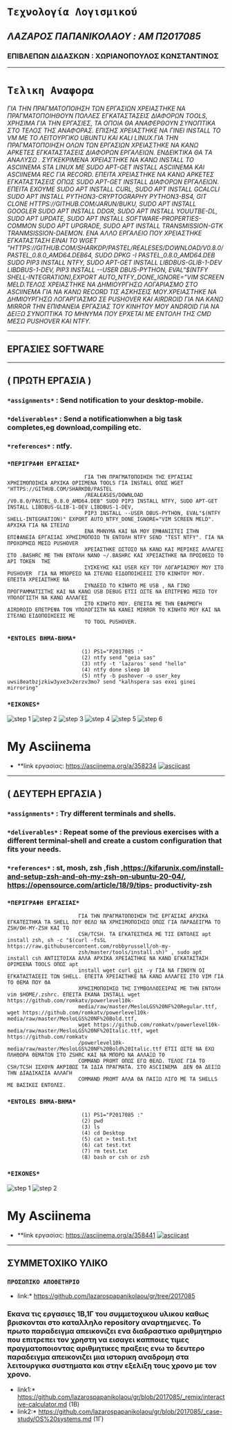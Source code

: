 #               `Τεχνολογία Λογισμικού`
##         *ΛΑΖΑΡΟΣ ΠΑΠΑΝΙΚΟΛΑΟΥ : AM Π2017085*
###     ΕΠΙΒΛΕΠΩΝ ΔΙΔΑΣΚΩΝ : ΧΩΡΙΑΝΟΠΟΥΛΟΣ ΚΩΝΣΤΑΝΤΙΝΟΣ

------------------------------------------------------------
#                  `Τελικη Αναφορα`

*ΓΙΑ ΤΗΝ ΠΡΑΓΜΑΤΟΠΟΙΗΣΗ ΤΩΝ ΕΡΓΑΣΙΩΝ ΧΡΕΙΑΣΤΗΚΕ ΝΑ ΠΡΑΓΜΑΤΟΠΟΙΗΘΟΥΝ ΠΟΛΛΕΣ ΕΓΚΑΤΑΣΤΑΣΕΙΣ ΔΙΑΦΟΡΩΝ TOOLS, ΧΡΗΣΙΜΑ ΓΙΑ ΤΗΝ ΕΡΓΑΣΙΕΣ, ΤΑ ΟΠΟΙΑ ΘΑ ΑΝΑΦΕΡΘΟΥΝ ΣΥΝΟΠΤΙΚΑ ΣΤΟ ΤΕΛΟΣ ΤΗΣ ΑΝΑΦΟΡΑΣ. ΕΠΙΣΗΣ ΧΡΕΙΑΣΤΗΚΕ ΝΑ ΓΙΝΕΙ INSTALL ΤΟ VM ME ΤΟ ΛΕΙΤΟΥΡΓΙΚΟ UBUNTU KAI KALI LINUX.ΓΙΑ ΤΗΝ ΠΡΑΓΜΑΤΟΠΟΙΗΣΗ ΟΛΩΝ ΤΩΝ ΕΡΓΑΣΙΩΝ ΧΡΕΙΑΣΤΗΚΕ ΝΑ ΚΑΝΩ ΑΡΚΕΤΕΣ ΕΓΚΑΤΑΣΤΑΣΕΙΣ ΔΙΑΦΟΡΩΝ ΕΡΓΑΛΕΙΩΝ. ΕΝΔΕΙΚΤΙΚΑ ΘΑ ΤA ΑΝΑΛΥΣΩ . ΣΥΓΚΕΚΡΙΜΕΝΑ ΧΡΕΙΑΣΤΗΚΕ ΝΑ ΚΑΝΩ INSTALL TO ASCIINEMA STA LINUX ME SUDO APT-GET INSTALL ASCIINEMA KAI ASCIINEMA REC ΓΙΑ RECORD. ΕΠΕΙΤΑ ΧΡΕΙΑΣΤΗΚΕ ΝΑ ΚΑΝΩ ΑΡΚΕΤΕΣ ΕΓΚΑΤΑΣΤΑΣΕΙΣ ΟΠΩΣ SUDO APT-GET INSTALL ΔΙΑΦΟΡΩΝ ΕΡΓΑΛΕΙΩΝ. ΕΠΕΙΤΑ ΕΧΟΥΜΕ SUDO APT INSTALL CURL, SUDO APT INSTALL GCALCLI SUDO APT INSTALL PYTHON3-CRYPTOGRAPHY PYTHON3-BS4, GIT CLONE HTTPS://GITHUB.COM/JARUN/BUKU, SUDO APT INSTALL GOOGLER SUDO APT INSTALL DDGR, SUDO APT INSTALL YOUUTBE-DL, SUDO APT UPDATE, SUDO APT INSTALL SOFTWARE-PROPERTIES-COMMON SUDO APT UPGRADE, SUDO APT INSTALL TRANSMISSION-GTK TRANMSISSION-DAEMON. ΕΝΑ ΑΛΛΟ ΕΡΓΑΛΕΙΟ ΠΟΥ ΧΡΕΙΑΣΤΗΚΕ ΕΓΚΑΤΑΣΤΑΣΗ ΕΙΝΑΙ ΤΟ WGET "HTTPS://GITHUB.COM/SHARKDP/PASTEL/REALESES/DOWNLOAD/V0.8.0/PASTEL_0.8.0_AMD64.DEB64, SUDO DPKG -I PASTEL_0.8.0_AMD64.DEB SUDO PIP3 INSTALL NTFY, SUDO APT-GET INSTALL LIBDBUS-GLIB-1-DEV LIBDBUS-1-DEV, PIP3 INSTALL --USER DBUS-PYTHON, EVAL"$(NTFY SHELL-INTEGRATION),EXPORT AUTO_NTFY_DONE_IGNORE="VIM SCREEN MELD.ΤΕΛΟΣ ΧΡΕΙΑΣΤΗΚΕ ΝΑ ΔΗΜΙΟΥΡΓΗΣΩ ΛΟΓΑΡΙΑΣΜΟ ΣΤΟ ASCIINEMA ΓΙΑ ΝΑ ΚΑΝΩ RECORD ΤΙΣ ΑΣΚΗΣΕΙΣ ΜΟΥ.ΧΡΕΙΑΣΤΗΚΕ ΝΑ ΔΗΜΙΟΥΡΓΗΣΩ ΛΟΓΑΡΓΙΑΣΜΟ ΣΕ PUSHOVER KAI AIRDROID ΓΙΑ ΝΑ ΚΑΝΩ MIRROR ΤΗΝ ΕΠΙΦΑΝΕΙΑ ΕΡΓΑΣΙΑΣ ΤΟΥ ΚΙΝΗΤΟΥ ΜΟΥ ANDROID ΓΙΑ ΝΑ ΔΕΙΞΩ ΣΥΝΟΠΤΙΚΑ ΤΟ ΜΗΝΥΜΑ ΠΟΥ ΕΡΧΕΤΑΙ ΜΕ ΕΝΤΟΛΗ ΤΗΣ CMD ΜΕΣΩ PUSHOVER KAI NTFY.*

-------------------------------------------------------------------------------------------------------------




##                 **ΕΡΓΑΣΙΕΣ SOFTWARE**



-------------------------------------------------------------------------------------------------------------



##                    ( ΠΡΩΤΗ ΕΡΓΑΣΙΑ )

### `*assignments*` : Send notification to your desktop-mobile.

### `*deliverables*` : Send a notificationwhen a big task completes,eg download,compiling etc.

### `*references*` : ntfy.

### `*ΠΕΡΙΓΡΑΦΗ ΕΡΓΑΣΙΑΣ*` 
                             ΓΙΑ ΤΗΝ ΠΡΑΓΜΑΤΟΠΟΙΗΣΗ ΤΗΣ ΕΡΓΑΣΙΑΣ ΧΡΗΣΙΜΟΠΟΙΗΣΑ ΑΡΧΙΚΑ ΟΡΙΣΜΕΝΑ TOOLS ΓΙΑ INSTALL ΟΠΩΣ WGET "HTTPS://GITHUB.COM/SHARKDB/PASTEL
                             /REALEASES/DOWNLOAD /V0.8.0/PASTEL_0.8.0_AMD64.DEB" SUDO PIP3 INSTALL NTFY, SUDO APT-GET INSTALL LIBDBUS-GLIB-1-DEV LIBDBUS-1-DEV, 
                             PIP3 INSTALL --USER DBUS-PYTHON, EVAL"$(NTFY SHELL-INTEGRATION)" EXPORT AUTO_NTFY_DONE_IGNORE="VIM SCREEN MELD". ΑΡΧΙΚΑ ΓΙΑ ΝΑ ΣΤΕΙΛΩ 
                             ΕΝΑ ΜΗΝΥΜΑ ΚΑΙ ΝΑ ΜΟΥ ΕΜΦΑΝΙΣΤΕΙ ΣΤΗΝ ΕΠΙΦΑΝΕΙΑ ΕΡΓΑΣΙΑΣ ΧΡΗΣΙΜΟΠΟΙΩ ΤΝ ΕΝΤΟΛΗ NTFY SEND "TEST NTFY". ΓΙΑ ΝΑ ΠΡΟΧΩΡΗΣΩ ΜΕΣΩ PUSHOVER 
                             ΧΡΕΙΑΣΤΗΚΕ ΩΣΤΟΣΟ ΝΑ ΚΑΝΩ ΚΑΙ ΜΕΡΙΚΕΣ ΑΛΛΑΓΕΣ ΣΤΟ .BASHRC ME THN ΕΝΤΟΛΗ NANO ~/.BASHRC ΚΑΙ ΧΡΕΙΑΣΤΗΚΕ ΝΑ ΠΡΟΣΘΕΣΩ ΤΟ API TOKEN  ΤΗΣ 
                             ΣΥΣΚΕΥΗΣ ΚΑΙ USER KEY ΤΟΥ ΛΟΓΑΡΙΑΣΜΟΥ ΜΟΥ ΣΤΟ PUSHOVER  ΓΙΑ ΝΑ ΜΠΟΡΕΣΩ ΝΑ ΣΤΕΛΝΩ ΕΙΔΟΠΟΙΗΣΕΙΣ ΣΤΟ ΚΙΝΗΤΟΥ ΜΟΥ. ΕΠΕΙΤΑ ΧΡΕΙΑΣΤΗΚΕ ΝΑ 
                             ΣΥΝΔΕΣΩ ΤΟ ΚΙΝΗΤΟ ΜΕ USB , ΝΑ ΓΙΝΩ ΠΡΟΓΡΑΜΜΑΤΙΣΤΗΣ ΚΑΙ ΝΑ ΚΑΝΩ USB DEBUG ΕΤΣΙ ΩΣΤΕ ΝΑ ΕΠΙΤΡΕΨΩ ΜΕΣΩ ΤΟΥ ΥΠΟΛΟΓΙΣΤΗ ΝΑ ΚΑΝΩ ΑΛΛΑΓΕΣ 
                             ΣΤΟ ΚΙΝΗΤΟ ΜΟΥ. ΕΠΕΙΤΑ ΜΕ ΤΗΝ ΕΦΑΡΜΟΓΗ AIRDROID ΕΠΕΤΡΕΨΑ ΤΟΝ ΥΠΟΛΟΓΙΣΤΗ ΝΑ ΚΑΝΕΙ MIRROR TO ΚΙΝΗΤΟ ΜΟΥ ΚΑΙ ΝΑ ΣΤΕΛΝΩ ΕΙΔΟΠΟΙΗΣΕΙΣ ΜΕ        
                             ΤΟ TOOL PUSHOVER.

### `*ENTOLES BHMA-BHMA*` 
                            (1) PS1="P2017085 :"
                            (2) ntfy send "geia sas"
                            (3) ntfy -t 'lazaros' send "hello"
                            (4) ntfy done sleep 10
                            (5) ntfy -b pushover -o user_key uwsi8eatbzjzkiw3yxe3v2erzv3mo7 send "kalhspera sas exei ginei mirroring"
                          


###  `*EIKONES*` 
   
   
   ![step 1](images/software1.png)
   ![step 2](images/software2.png)
   ![step 3](images/software3.png)
   ![step 4](images/software4.png)
   ![step 5](images/software5.png)
   ![step 6](images/software6.png)
   
   
  
   
   
 

# My Asciinema

* **link εργασίας: https://asciinema.org/a/358234
                   [![asciicast](https://asciinema.org/a/358234.svg)](https://asciinema.org/a/358234)



-------------------------------------------------------------------------------------------------------------



                          

##                    ( ΔΕΥΤΕΡΗ ΕΡΓΑΣΙΑ )

### `*assignments*` : Try different terminals and shells.

### `*deliverables*` : Repeat some of the previous exercises with a different terminal-shell and create a custom configuration that fits your needs.

### `*references*` : st, mosh, zsh ,fish ,https://kifarunix.com/install-and-setup-zsh-and-oh-my-zsh-on-ubuntu-20-04/, https://opensource.com/article/18/9/tips-            productivity-zsh

### `*ΠΕΡΙΓΡΑΦΗ ΕΡΓΑΣΙΑΣ*` 
                           ΓΙΑ ΤΗΝ ΠΡΑΓΜΑΤΟΠΟΙΗΣΗ ΤΗΣ ΕΡΓΑΣΙΑΣ ΑΡΧΙΚΑ ΕΓΚΑΤΕΣΤΗΚΑ ΤΑ SHELL ΠΟΥ ΘΕΛΩ ΝΑ ΧΡΗΣΙΜΟΠΟΙΗΣΩ ΟΠΩΣ ΓΙΑ ΠΑΡΑΔΕΙΓΜΑ ΤΟ ZSH/OH-MY-ZSH ΚΑΙ ΤΟ    
                           CSH/TCSH. ΤΑ ΕΓΚΑΤΕΣΤΗΣΑ ΜΕ ΤΙΣ ΕΝΤΟΛΕΣ apt install zsh, sh -c "$(curl -fsSL https://raw.githubusercontent.com/robbyrussell/oh-my-
                           zsh/master/tools/install.sh)" , sudo apt install csh ΑΝΤΙΣΤΟΙΧΑ ΑΛΛΑ ΑΡΧΙΚΑ ΧΡΕΙΑΣΤΗΚΕ ΝΑ ΚΑΝΩ ΕΓΚΑΤΑΣΤΑΣΗ ΟΡΙΜΣΕΝΑ TOOLS ΟΠΩΣ apt 
                           install wget curl git -y ΓΙΑ ΝΑ ΓΙΝΟΥΝ ΟΙ ΕΓΚΑΤΑΣΤΑΣΕΙΣ ΤΩΝ SHELL. ΕΠΕΙΤΑ ΧΡΕΙΑΣΤΗΚΕ ΝΑ ΚΑΝΩ ΑΛΛΑΓΕΣ ΣΤΟ VIM ΓΙΑ ΤΟ ΘΕΜΑ ΠΟΥ ΘΑ 
                           ΧΡΗΣΙΜΟΠΟΙΗΣΩ ΤΗΣ ΣΥΜΒΟΛΛΟΣΕΙΡΑΣ ΜΕ ΤΗΝ ΕΝΤΟΛΗ vim $HOME/.zshrc. ΕΠΕΙΤΑ ΕΚΑΝΑ INSTALL wget https://github.com/romkatv/powerlevel10k-
                           media/raw/master/MesloLGS%20NF%20Regular.ttf, wget https://github.com/romkatv/powerlevel10k-media/raw/master/MesloLGS%20NF%20Bold.ttf, 
                           wget https://github.com/romkatv/powerlevel10k-media/raw/master/MesloLGS%20NF%20Italic.ttf, wget https://github.com/romkatv
                           /powerlevel10k-media/raw/master/MesloLGS%20NF%20Bold%20Italic.ttf ΕΤΣΙ ΩΣΤΕ ΝΑ ΕΧΩ ΠΛΗΘΩΡΑ ΘΕΜΑΤΩΝ ΣΤΟ ZSHRC ΚΑΙ ΝΑ ΜΠΟΡΩ ΝΑ ΑΛΛΑΞΩ ΤΟ 
                           COMMAND PROMT ΟΠΩΣ ΕΓΩ ΘΕΛΩ. ΤΕΛΟΣ ΓΙΑ ΤΟ CSH/TCSH ΙΣΧΟΥΝ ΑΚΡΙΒΩΣ ΤΑ ΙΔΙΑ ΠΡΑΓΜΑΤΑ. ΣΤΟ ASCIINEMA  ΔΕΝ ΘΑ ΔΕΙΞΩ ΤΗΝ ΔΙΑΔΙΚΑΣΙΑ ΑΛΛΑΓΗ 
                           COMMAND PROMT ΑΛΛΑ ΘΑ ΠΑΙΞΩ ΛΙΓΟ ΜΕ ΤΑ SHELLS  ΜΕ ΒΑΣΙΚΕΣ ΕΝΤΟΛΕΣ.
                             

### `*ENTOLES BHMA-BHMA*` 
                            (1) PS1="P2017085 :"
                            (2) pwd
                            (3) ls
                            (4) cd Desktop
                            (5) cat > test.txt 
                            (6) cat test.txt
                            (7) rm test.txt
                            (8) bash or csh or zsh
                          


###  `*EIKONES*` 
   
   
   ![step 1](images/software7.png)
   ![step 2](images/software8.png)
   
   
  
   
   
 

# My Asciinema

* **link εργασίας: https://asciinema.org/a/358441
                   [![asciicast](https://asciinema.org/a/358441.svg)](https://asciinema.org/a/358441)



-------------------------------------------------------------------------------------------------------------





## ΣΥΜΜΕΤΟΧΙΚΟ ΥΛΙΚΟ
### `ΠΡΟΣΩΠΙΚΟ ΑΠΟΘΕΤΗΡΙΟ`
* link:* https://github.com/lazarospapanikolaou/gr/tree/2017085
### Εκανα τις εργασιες 1Β,1Γ του συμμετοχικου υλικου καθως βρισκονται στο καταλληλο repository αναρτημενες. Το πρωτο παραδειγμα απεικονιζει ενα διαδραστικο αριθμητηριο που επιτρεπει τον χρηστη να εισαγει καπποιες τιμες πραγματοποιοντας αριθμητικες πραξεις ενω το δευτερο παραδειγμα απεικονιζει μια ιστορικη αναδρομη στα λειτουργικα συστηματα και στην εξελιξη τους χρονο με τον χρονο.
* link1:* https://github.com/lazarospapanikolaou/gr/blob/2017085/_remix/interactive-calculator.md (1Β)
* link2:* https://github.com/lazarospapanikolaou/gr/blob/2017085/_case-study/OS%20systems.md (1Γ)
